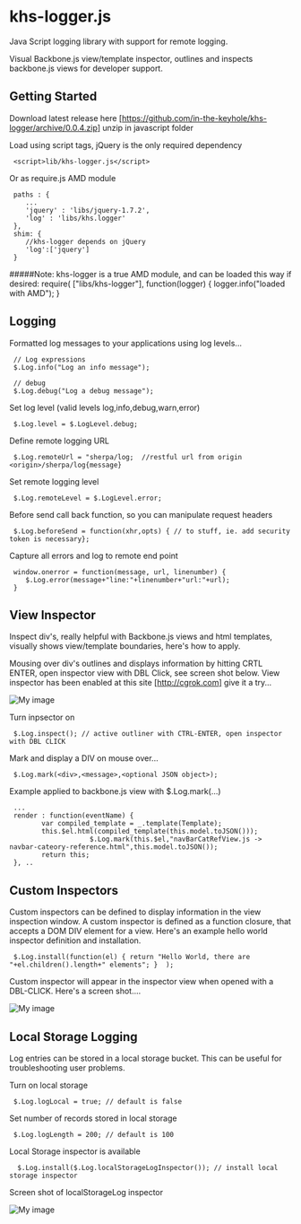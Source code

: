 khs-logger.js
=============

Java Script logging library with support for remote logging. 

Visual Backbone.js view/template inspector, outlines and inspects backbone.js views for developer support.


Getting Started
---------------

Download latest release here [https://github.com/in-the-keyhole/khs-logger/archive/0.0.4.zip] unzip in javascript folder

Load using script tags, jQuery is the only required dependency

     <script>lib/khs-logger.js</script>
     
Or as require.js AMD module


	 paths : {
		...
		'jquery' : 'libs/jquery-1.7.2',
		'log' : 'libs/khs.logger'
	 },
	 shim: {
		//khs-logger depends on jQuery
		'log':['jquery']
	 }

#####Note: khs-logger is a true AMD module, and can be loaded this way if desired:
	 require( ["libs/khs-logger"], function(logger) {
		logger.info("loaded with AMD");
	 }

Logging
-------
Formatted log messages to your applications using log levels... 

     // Log expressions 
     $.Log.info("Log an info message");
         
     // debug 
     $.Log.debug("Log a debug message");
          
Set log level (valid levels log,info,debug,warn,error)
 
     $.Log.level = $.LogLevel.debug;    
 
Define remote logging URL
 
     $.Log.remoteUrl = "sherpa/log;  //restful url from origin <origin>/sherpa/log{message}
      
Set remote logging level

     $.Log.remoteLevel = $.LogLevel.error;
     
Before send call back function, so you can manipulate request headers

     $.Log.beforeSend = function(xhr,opts) { // to stuff, ie. add security token is necessary};     
     
Capture all errors and log to remote end point                   
  
     window.onerror = function(message, url, linenumber) {
		$.Log.error(message+"line:"+linenumber+"url:"+url);
	 }


View Inspector
--------------
Inspect div's, really helpful with Backbone.js views and html templates, visually shows view/template boundaries, here's how to apply.

Mousing over div's outlines and displays information by hitting CRTL ENTER, open inspector view with DBL Click, see screen shot below.
View inspector has been enabled at this site [http://cgrok.com] give it a try...

![My image](https://raw.github.com/in-the-keyhole/khs-logger/master/screen.png)


Turn inpsector on

     $.Log.inspect(); // active outliner with CTRL-ENTER, open inspector with DBL CLICK

Mark and display a DIV on mouse over... 

     $.Log.mark(<div>,<message>,<optional JSON object>);
     
Example applied to backbone.js view with $.Log.mark(...) 
     
     ...
     render : function(eventName) {
			var compiled_template = _.template(Template);
			this.$el.html(compiled_template(this.model.toJSON()));
                        $.Log.mark(this.$el,"navBarCatRefView.js -> navbar-cateory-reference.html",this.model.toJSON());	
			return this;
	 }, ..

Custom Inspectors
-----------------
Custom inspectors can be defined to display information in the view inspection window. A custom inspector is defined as a function closure,
that accepts a DOM DIV element for a view. Here's an example hello world inspector definition and installation.

     $.Log.install(function(el) { return "Hello World, there are "+el.children().length+" elements"; }  );

Custom inspector will appear in the inspector view when opened with a DBL-CLICK. Here's a screen shot....

![My image](https://raw.github.com/in-the-keyhole/khs-logger/master/inspector.png)


Local Storage Logging
---------------------
Log entries can be stored in a local storage bucket. This can be useful for troubleshooting user problems. 

Turn on local storage

     $.Log.logLocal = true; // default is false 
     
Set number of records stored in local storage

     $.Log.logLength = 200; // default is 100

     
Local Storage inspector is available

      $.Log.install($.Log.localStorageLogInspector()); // install local storage inspector

Screen shot of localStorageLog inspector

![My image](https://raw.github.com/in-the-keyhole/khs-logger/master/local-inspector.png)




